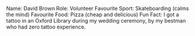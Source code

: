 Name: David Brown
Role: Volunteer
Favourite Sport: Skateboarding (calms the mind)
Favourite Food: Pizza (cheap and delicious)
Fun Fact: I got a tattoo in an Oxford Library during my wedding ceremony, by my bestman who had zero tattoo experience.
